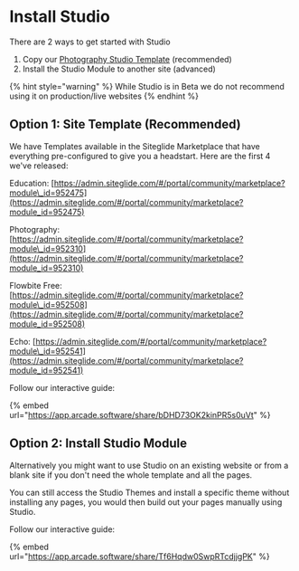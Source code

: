 # Install Studio

There are 2 ways to get started with Studio

1. Copy our [Photography Studio Template](https://admin.siteglide.com/#/portal/community/marketplace?module_id=952310) (recommended)
2. Install the Studio Module to another site (advanced)

{% hint style="warning" %}
While Studio is in Beta we do not recommend using it on production/live websites
{% endhint %}

## Option 1: Site Template (Recommended)

We have Templates available in the Siteglide Marketplace that have everything pre-configured to give you a headstart. Here are the first 4 we've released:

Education: [https://admin.siteglide.com/#/portal/community/marketplace?module\_id=952475](https://admin.siteglide.com/#/portal/community/marketplace?module_id=952475)

Photography: [https://admin.siteglide.com/#/portal/community/marketplace?module\_id=952310](https://admin.siteglide.com/#/portal/community/marketplace?module_id=952310)

Flowbite Free: [https://admin.siteglide.com/#/portal/community/marketplace?module\_id=952508](https://admin.siteglide.com/#/portal/community/marketplace?module_id=952508)

Echo: [https://admin.siteglide.com/#/portal/community/marketplace?module\_id=952541](https://admin.siteglide.com/#/portal/community/marketplace?module_id=952541)

Follow our interactive guide:

{% embed url="https://app.arcade.software/share/bDHD73OK2kinPR5s0uVt" %}

## Option 2: Install Studio Module

Alternatively you might want to use Studio on an existing website or from a blank site if you don't need the whole template and all the pages.

You can still access the Studio Themes and install a specific theme without installing any pages, you would then build out your pages manually using Studio.

Follow our interactive guide:

{% embed url="https://app.arcade.software/share/Tf6Hqdw0SwpRTcdjjgPK" %}
